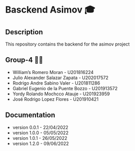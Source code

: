 # Basckend Asimov 🎓

## Description
This repository contains the backend for the asimov project

## Group-4 👨‍💻
* William’s Romero Moran - U201816224
* Julio Alexander Salazar Zapata - U202017572
* Rodrigo Andre Sabino Valer - U201811286
* Gabriel Eugenio de la Puente Bozzo - U201913572
* Yordy Rolando Mochcco Atauje - U201923959
* José Rodrigo Lopez Flores - U201910421

## Documentation
* version 0.0.1 - 22/04/2022
* version 1.0.0 - 05/05/2022
* version 1.0.1 - 26/05/2022
* version 1.2.0 - 09/06/2022